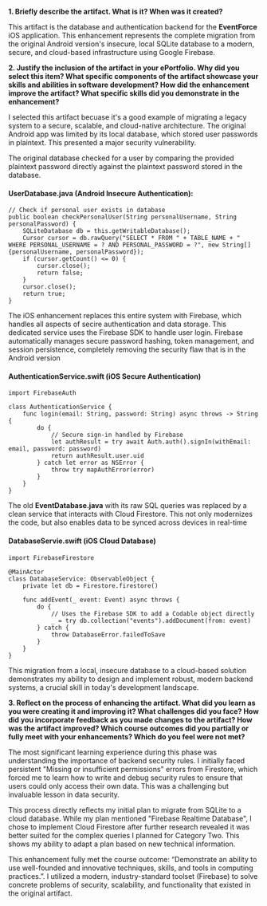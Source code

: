 **1. Briefly describe the artifact. What is it? When was it created?**

This artifact is the database and authentication backend for the **EventForce** iOS application. This enhancement represents the complete migration from the original Android version's insecure, local SQLite database to a modern, secure, and cloud-based infrastructure using Google Firebase.

**2. Justify the inclusion of the artifact in your ePortfolio. Why did you select this item? What specific components of the artifact showcase your skills and abilities in software development? How did the enhancement improve the artifact? What specific skills did you demonstrate in the enhancement?**

I selected this artifact becuase it's a good example of migrating a legacy system to a secure, scalable, and cloud-native architecture. The original Android app was limited by its local database, which stored user passwords in plaintext. This presented a major security vulnerability.

The original database checked for a user by comparing the provided plaintext password directly against the plaintext password stored in the database.

#### UserDatabase.java (Android Insecure Authentication):
```
// Check if personal user exists in database
public boolean checkPersonalUser(String personalUsername, String personalPassword) {
    SQLiteDatabase db = this.getWritableDatabase();
    Cursor cursor = db.rawQuery("SELECT * FROM " + TABLE_NAME + " WHERE PERSONAL_USERNAME = ? AND PERSONAL_PASSWORD = ?", new String[]{personalUsername, personalPassword});
    if (cursor.getCount() <= 0) {
        cursor.close();
        return false;
    }
    cursor.close();
    return true;
}
```

The iOS enhancement replaces this entire system with Firebase, which handles all aspects of secire authentication and data storage. This dedicated service uses the Firebase SDK to handle user login. Firebase automatically manages secure password hashing, token management, and session persistence, completely removing the security flaw that is in the Android version

#### AuthenticationService.swift (iOS Secure Authentication)
```
import FirebaseAuth

class AuthenticationService {
    func login(email: String, password: String) async throws -> String {
        do {
            // Secure sign-in handled by Firebase
            let authResult = try await Auth.auth().signIn(withEmail: email, password: password)
            return authResult.user.uid
        } catch let error as NSError {
            throw try mapAuthError(error)
        }
    }
}
```

The old **EventDatabase.java** with its raw SQL queries was replaced by a clean service that interacts with Cloud Firestore. This not only modernizes the code, but also enables data to be synced across devices in real-time

#### DatabaseServie.swift (iOS Cloud Database)
```
import FirebaseFirestore

@MainActor
class DatabaseService: ObservableObject {
    private let db = Firestore.firestore()

    func addEvent(_ event: Event) async throws {
        do {
            // Uses the Firebase SDK to add a Codable object directly
            _ = try db.collection("events").addDocument(from: event)
        } catch {
            throw DatabaseError.failedToSave
        }
    }
}
```
This migration from a local, insecure database to a cloud-based solution demonstrates my ability to design and implement robust, modern backend systems, a crucial skill in today's development landscape.

**3. Reflect on the process of enhancing the artifact. What did you learn as you were creating it and improving it? What challenges did you face? How did you incorporate feedback as you made changes to the artifact? How was the artifact improved? Which course outcomes did you partially or fully meet with your enhancements? Which do you feel were not met?**

The most significant learning experience during this phase was understanding the importance of backend security rules. I initially faced persistent "Missing or insufficient permissions" errors from Firestore, which forced me to learn how to write and debug security rules to ensure that users could only access their own data. This was a challenging but invaluable lesson in data security.

This process directly reflects my initial plan to migrate from SQLite to a cloud database. While my plan mentioned "Firebase Realtime Database", I chose to implement Cloud Firestore after further research revealed it was better suited for the complex queries I planned for Category Two. This shows my ability to adapt a plan based on new technical information.

This enhancement fully met the course outcome: “Demonstrate an ability to use well-founded and innovative techniques, skills, and tools in computing practices.”. I utilized a modern, industry-standard toolset (Firebase) to solve concrete problems of security, scalability, and functionality that existed in the original artifact.
